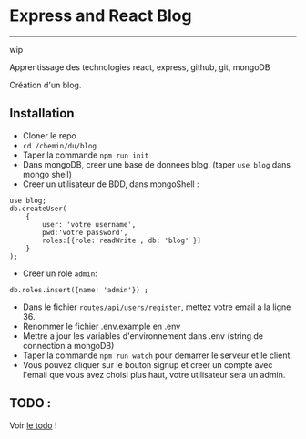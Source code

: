 # Express and React Blog

---
wip

Apprentissage des technologies react, express, github, git, mongoDB

Création d'un blog.

## Installation
- Cloner le repo
- `cd /chemin/du/blog`
- Taper la commande `npm run init`
- Dans mongoDB, creer une base de donnees blog. (taper `use blog` dans mongo shell)
- Creer un utilisateur de BDD, dans mongoShell : 
```mongodb
use blog;
db.createUser(
    {
        user: 'votre username',
        pwd:'votre password',
        roles:[{role:'readWrite', db: 'blog' }]
    }
);
```
- Creer un role `admin`:
```mongodb
db.roles.insert({name: 'admin'}) ;
```
- Dans le fichier `routes/api/users/register`, mettez votre email a la ligne 36.
- Renommer le fichier .env.example en .env 
- Mettre a jour les variables d'environnement dans .env (string de connection a mongoDB)
- Taper la commande `npm run watch` pour demarrer le serveur et le client.
- Vous pouvez cliquer sur le bouton signup et creer un compte avec l'email que vous avez choisi plus haut, votre utilisateur sera un admin.

## TODO :
Voir [le todo](TODO.md) !
